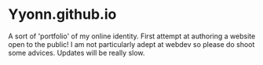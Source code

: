 # Yyonn.github.io
A sort of 'portfolio' of my online identity.
First attempt at authoring a website open to the public!
I am not particularly adept at webdev so please do shoot some advices.
Updates will be really slow.
